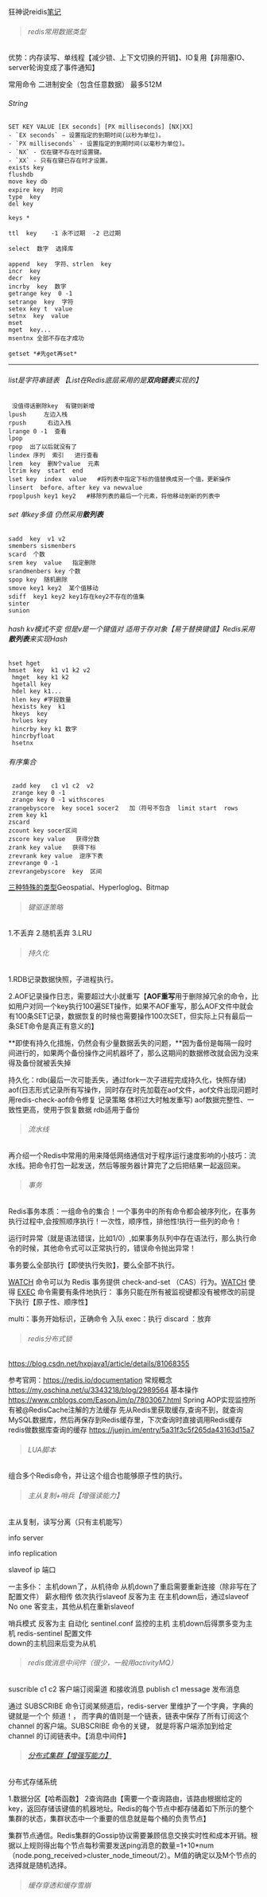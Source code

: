 狂神说reidis[笔记](https://blog.csdn.net/beiluol/category_10009893.html)

> ###### redis常用数据类型

优势：内存读写、单线程【减少锁、上下文切换的开销】、IO复用【非阻塞IO、server轮询变成了事件通知】



常用命令
二进制安全（包含任意数据） 最多512M

###### String

```shell
SET KEY VALUE [EX seconds] [PX milliseconds] [NX|XX]
- `EX seconds` − 设置指定的到期时间(以秒为单位)。
- `PX milliseconds` - 设置指定的到期时间(以毫秒为单位)。
- `NX` - 仅在键不存在时设置键。
- `XX` - 只有在键已存在时才设置。
exists key
flushdb  
move key db
expire key  时间
type  key
del key

keys *

ttl  key    -1 永不过期  -2 已过期

select  数字  选择库

append  key  字符、strlen  key
incr  key
decr  key
incrby  key  数字
getrange key  0 -1
setrange  key  字符
setex key t  value
setnx  key  value
mset  
mget  key...
msentnx 全部不存在才成功

getset *#先get再set* 
```





------



###### list是字符串链表 【List在Redis底层采用的是**双向链表**实现的】

```
 没值得话删除key  有键则新增
lpush     左边入栈
rpush      右边入栈
lrange 0 -1  查看
lpop
rpop  出了以后就没有了
lindex 序列  索引   进行查看
lrem  key  删N个value  元素
ltrim key  start  end  
lset key  index  value   #将列表中指定下标的值替换成另一个值，更新操作
linsert  before、after key va newvalue
rpoplpush key1 key2   #移除列表的最后一个元素，将他移动到新的列表中
```

###### set  单key多值  仍然采用**散列表**

```
sadd  key  v1 v2
smembers sismenbers
scard  个数
srem key  value   指定删除
srandmenbers key 个数
spop key  随机删除  
smove key1 key2  某个值移动
sdiff  key1 key2 key1存在key2不存在的值集
sinter
sunion
```



###### hash  kv模式不变 但是v是一个键值对  适用于存对象【易于替换键值】Redis采用**散列表**来实现Hash

```
hset hget  
hmset  key  k1 v1 k2 v2
 hmget  key k1 k2
 hgetall key
 hdel key k1...
 hlen key #字段数量
 hexists key  k1
 hkeys  key 
 hvlues key
 hincrby key k1 数字
 hincrbyfloat 
 hsetnx
```

###### 有序集合

```
 zadd key   c1 v1 c2  v2
 zrange key 0 -1
 zrange key 0 -1 withscores
zrangebyscore  key soce1 socer2   加（符号不包含  limit start  rows
zrem key k1
zscard
zcount key socer区间
zscore key value   获得分数
zrank key value   获得下标
zrevrank key value  逆序下表
zrevrange 0 -1  
zrevrangebyscore  key  区间
```



[三种特殊的类型](https://blog.csdn.net/qq_35423154/article/details/109674794)Geospatial、Hyperloglog、Bitmap

> ###### 键驱逐策略

1.不丢弃  2.随机丢弃  3.LRU

> ###### 持久化

1.RDB记录数据快照，子进程执行。

2.AOF记录操作日志，需要超过大小就重写【**AOF重写**用于删除掉冗余的命令，比如用户对同一个key执行100遍SET操作，如果不AOF重写，那么AOF文件中就会有100条SET记录，数据恢复的时候也需要操作100次SET，但实际上只有最后一条SET命令是真正有意义的】

**即使有持久化措施，仍然会有少量数据丢失的问题，**因为备份是每隔一段时间进行的，如果两个备份操作之间机器坏了，那么这期间的数据修改就会因为没来得及备份就被丢失掉

持久化：rdb(最后一次可能丢失，通过fork一次子进程完成持久化，快照存储) aof(日志形式记录所有写操作，同时存在时先加载在aof文件，aof文件出现问题时用redis-check-aof命令修复  记录策略   体积过大时触发重写)
aof数据完整性、一致性更高，使用于恢复数据  rdb适用于备份

> ###### 流水线

再介绍一个Redis中常用的用来降低网络通信对于程序运行速度影响的小技巧：流水线。把命令打包一起发送，然后等服务器计算完了之后把结果一起返回来。

> ###### 事务

Redis事务本质：一组命令的集合！一个事务中的所有命令都会被序列化，在事务执行过程中,会按照顺序执行！一次性，顺序性，排他性!执行一些列的命令！

运行时异常（就是语法错误，比如1/0）,如果事务队列中存在语法行，那么执行命令的时候，其他命令式可以正常执行的，错误命令抛出异常！   

事务要么全部执行【即使执行失败】，要么全部不执行。

[WATCH](http://redisdoc.com/transaction/watch.html#watch) 命令可以为 Redis 事务提供 check-and-set （CAS）行为。[WATCH](http://redisdoc.com/transaction/watch.html#watch) 使得 [EXEC](http://redisdoc.com/transaction/exec.html#exec) 命令需要有条件地执行： 事务只能在所有被监视键都没有被修改的前提下执行【原子性、顺序性】

multi：事务开始标识，正确命令
入队
exec：执行
discard ：放弃

> ###### redis分布式锁

https://blog.csdn.net/hxpjava1/article/details/81068355

参考官网：https://redis.io/documentation
常规概念
https://my.oschina.net/u/3343218/blog/2989564
基本操作
https://www.cnblogs.com/EasonJim/p/7803067.html
Spring AOP实现监控所有被@RedisCache注解的方法缓存
先从Redis里获取缓存,查询不到，就查询MySQL数据库，然后再保存到Redis缓存里，下次查询时直接调用Redis缓存
redis做数据库查询的缓存
https://juejin.im/entry/5a31f3c5f265da43163d15a7

> ###### LUA脚本
>

组合多个Redis命令，并让这个组合也能够原子性的执行。

> ###### 主从复制+哨兵【增强读能力】
>

主从复制，读写分离（只有主机能写）

  info  server 

 info replication

slaveof ip 端口

一主多仆：
主机down了，从机待命
从机down了重启需要重新连接（除非写在了配置文件）
薪水相传  依次执行slaveof 
反客为主  在主机down后，通过slaveof No one 客变主，其他从机在重新slaveof

哨兵模式  反客为主 自动化
sentinel.conf 监控的主机  主机down后得票多变为主机
redis-sentinel  配置文件  
down的主机回来后变为从机



> ###### redis做消息中间件（很少，一般用activityMQ）

suscrible  c1 c2  客户端订阅渠道  和接收消息
publish   c1 message  发布消息

通过 SUBSCRIBE 命令订阅某频道后，redis-server 里维护了一个字典，字典的键就是一个个 频道！， 而字典的值则是一个链表，链表中保存了所有订阅这个 channel 的客户端。SUBSCRIBE 命令的关键， 就是将客户端添加到给定 channel 的订阅链表中。【消息中间件】



> ###### [分布式集群【增强写能力】](https://www.cnblogs.com/guolianyu/p/10345387.html)
>

分布式存储系统

1.数据分区【哈希函数】 2查询路由【需要一个查询路由，该路由根据给定的key，返回存储该键值的机器地址。Redis的每个节点中都存储着如下所示的整个集群的状态，集群状态中一个重要的信息就是每个桶的负责节点】

集群节点通信。Redis集群的Gossip协议需要兼顾信息交换实时性和成本开销。根据以上规则得出每个节点每秒需要发送ping消息的数量=1+10*num（node.pong_received>cluster_node_timeout/2）。M值的确定以及M个节点的选择就是随机选择。

> ###### 缓存穿透和缓存雪崩



